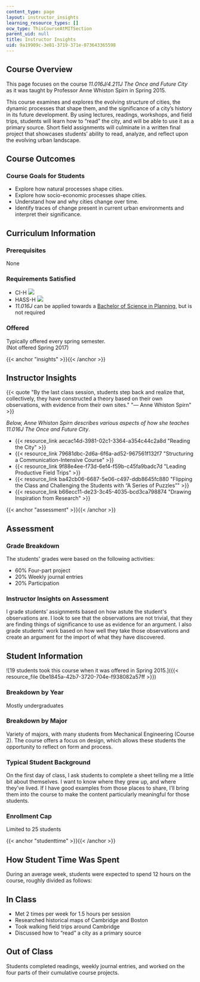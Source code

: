 ```yaml
---
content_type: page
layout: instructor_insights
learning_resource_types: []
ocw_type: ThisCourseAtMITSection
parent_uid: null
title: Instructor Insights
uid: 9a19909c-3e81-3719-371e-073643365598
---
```


Course Overview
---------------

This page focuses on the course _11.016J/4.211J The Once and Future City_ as it was taught by Professor Anne Whiston Spirn in Spring 2015.

This course examines and explores the evolving structure of cities, the dynamic processes that shape them, and the significance of a city’s history in its future development. By using lectures, readings, workshops, and field trips, students will learn how to “read” the city, and will be able to use it as a primary source. Short field assignments will culminate in a written final project that showcases students’ ability to read, analyze, and reflect upon the evolving urban landscape.

Course Outcomes
---------------

### Course Goals for Students

*   Explore how natural processes shape cities.
*   Explore how socio-economic processes shape cities.
*   Understand how and why cities change over time.
*   Identify traces of change present in current urban environments and interpret their significance.

Curriculum Information
----------------------

### Prerequisites

None

### Requirements Satisfied

*   CI-H ![](/images/educator/icon-question-cih.png)
*   HASS-H ![](/images/educator/icon-question-hass-h.png)
*   _11.016J_ can be applied towards a [Bachelor of Science in Planning](http://catalog.mit.edu/degree-charts/planning-course-11/), but is not required

### Offered

Typically offered every spring semester.  
(Not offered Spring 2017)

{{< anchor "insights" >}}{{< /anchor >}}

Instructor Insights
-------------------

{{< quote "By the last class session, students step back and realize that, collectively, they have constructed a theory based on their own observations, with evidence from their own sites." "— Anne Whiston Spirn" >}}

_Below, Anne Whiston Spirn describes various aspects of how she teaches 11.016J The Once and Future City_.

*   {{< resource_link aecac14d-3981-02c1-3364-a354c44c2a8d "Reading the City" >}}
*   {{< resource_link 79681dbc-2d6a-6f6a-ad52-967561f132f7 "Structuring a Communication-Intensive Course" >}}
*   {{< resource_link 9f88e4ee-f73d-6ef4-f59b-c45fa9badc7d "Leading Productive Field Trips" >}}
*   {{< resource_link ba42cb06-6687-5e06-c497-ddb8645fc880 "Flipping the Class and Challenging the Students with “A Series of Puzzles”" >}}
*   {{< resource_link b66ecc11-de23-3c45-4035-bcd3ca798874 "Drawing Inspiration from Research" >}}

{{< anchor "assessment" >}}{{< /anchor >}}

Assessment
----------

### Grade Breakdown

The students' grades were based on the following activities:

- 60% Four-part project
- 20% Weekly journal entries
- 20% Participation

### Instructor Insights on Assessment

I grade students’ assignments based on how astute the student's observations are. I look to see that the observations are not trivial, that they are finding things of significance to use as evidence for an argument. I also grade students’ work based on how well they take those observations and create an argument for the import of what they have discovered.

Student Information
-------------------

![19 students took this course when it was offered in Spring 2015.]({{< resource_file 0be1845a-42b7-3720-704e-f938082a57ff >}})

### Breakdown by Year

Mostly undergraduates

### Breakdown by Major

Variety of majors, with many students from Mechanical Engineering (Course 2). The course offers a focus on design, which allows these students the opportunity to reflect on form and process.

### Typical Student Background

On the first day of class, I ask students to complete a sheet telling me a little bit about themselves. I want to know where they grew up, and where they’ve lived. If I have good examples from those places to share, I’ll bring them into the course to make the content particularly meaningful for those students.

### Enrollment Cap

Limited to 25 students

{{< anchor "studenttime" >}}{{< /anchor >}}

How Student Time Was Spent
--------------------------

During an average week, students were expected to spend 12 hours on the course, roughly divided as follows:

In Class
--------

*   Met 2 times per week for 1.5 hours per session
*   Researched historical maps of Cambridge and Boston
*   Took walking field trips around Cambridge
*   Discussed how to “read” a city as a primary source

Out of Class
------------

Students completed readings, weekly journal entries, and worked on the four parts of their cumulative course projects.